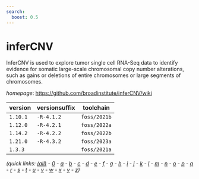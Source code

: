 ```yaml
---
search:
  boost: 0.5
---
```

# inferCNV

InferCNV is used to explore tumor single cell RNA-Seq data to identify evidence  for somatic large-scale chromosomal copy number alterations, such as gains or  deletions of entire chromosomes or large segments of chromosomes.

*homepage*: <https://github.com/broadinstitute/inferCNV/wiki>

version | versionsuffix | toolchain
--------|---------------|----------
``1.10.1`` | ``-R-4.1.2`` | ``foss/2021b``
``1.12.0`` | ``-R-4.2.1`` | ``foss/2022a``
``1.14.2`` | ``-R-4.2.2`` | ``foss/2022b``
``1.21.0`` | ``-R-4.3.2`` | ``foss/2023a``
``1.3.3`` |  | ``foss/2021a``


*(quick links: [(all)](../index.md) - [0](../0/index.md) - [a](../a/index.md) - [b](../b/index.md) - [c](../c/index.md) - [d](../d/index.md) - [e](../e/index.md) - [f](../f/index.md) - [g](../g/index.md) - [h](../h/index.md) - [i](../i/index.md) - [j](../j/index.md) - [k](../k/index.md) - [l](../l/index.md) - [m](../m/index.md) - [n](../n/index.md) - [o](../o/index.md) - [p](../p/index.md) - [q](../q/index.md) - [r](../r/index.md) - [s](../s/index.md) - [t](../t/index.md) - [u](../u/index.md) - [v](../v/index.md) - [w](../w/index.md) - [x](../x/index.md) - [y](../y/index.md) - [z](../z/index.md))*

